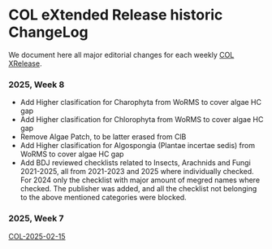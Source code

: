 # COL eXtended Release historic ChangeLog
We document here all major editorial changes for each weekly [COL XRelease]([url](https://www.checklistbank.org/dataset?limit=50&offset=0&origin=xrelease&releasedFrom=3&reverse=false)).

### 2025, Week 8
 - Add Higher clasification for Charophyta from WoRMS to cover algae HC gap
 - Add Higher clasification for Chlorophyta from WoRMS to cover algae HC gap
 - Remove Algae Patch, to be latter erased from ClB
 - Add Higher clasification for Algospongia (Plantae incertae sedis) from WoRMS to cover algae HC gap
 - Add BDJ reviewed checklists related to Insects, Arachnids and Fungi 2021-2025, all from 2021-2023 and 2025 where individually checked. For 2024 only the checklist with major amount of megred names where checked. The publisher was added, and all the checklist not belonging to the above mentioned categories were blocked.

### 2025, Week 7
[COL-2025-02-15](https://www.checklistbank.org/dataset/308145/about)

